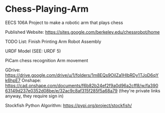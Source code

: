 # Chess-Playing-Arm
EECS 106A Project to make a robotic arm that plays chess

Published Website: https://sites.google.com/berkeley.edu/chessrobot/home

TODO List:
Finish Printing Arm
Robot Assembly

URDF Model (SEE: URDF 5)

PiCam chess recognition
Arm movement 

GDrive:
https://drive.google.com/drive/u/1/folders/1m8EQs9OilZa1HIbRDy1TJoD6qYk6hpE7
Onshape:
https://cad.onshape.com/documents/f6b82b24ef2f9a0d96a2cff8/w/fa39063149d237e0352d08be/e/32ac9c8af315f285f5a68a79
(they're private links anyway, they require sign in)


Stockfish Python Algorithm: https://pypi.org/project/stockfish/


